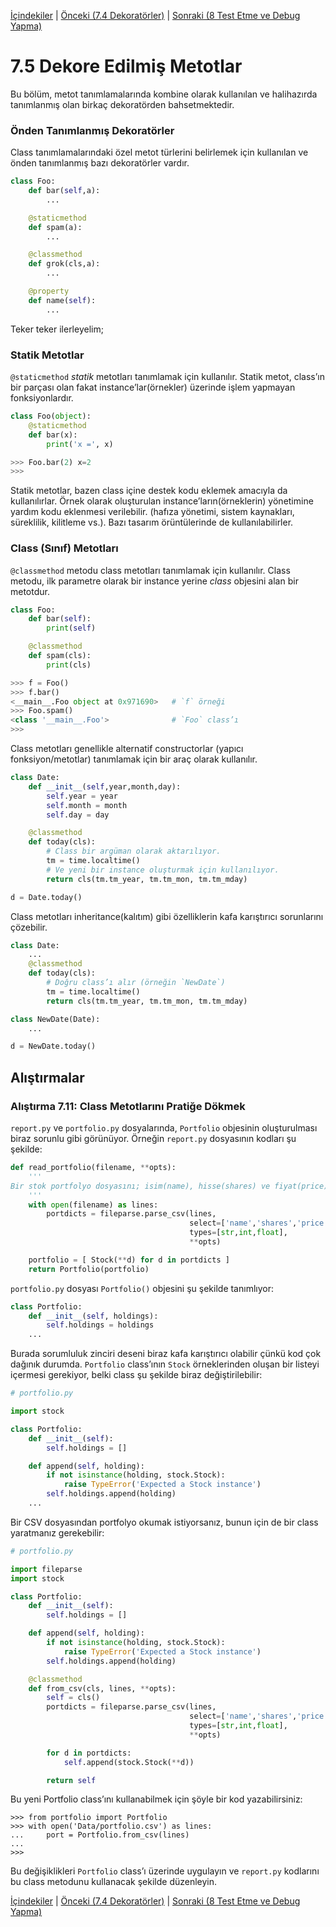 [İçindekiler](../Contents.md) \| [Önceki (7.4 Dekoratörler)](04_Function_decorators.md) \| [Sonraki (8 Test Etme ve Debug Yapma)](../08_Testing_debugging/00_Overview.md)

# 7.5 Dekore Edilmiş Metotlar

Bu bölüm, metot tanımlamalarında kombine olarak kullanılan ve halihazırda tanımlanmış olan birkaç dekoratörden bahsetmektedir.

### Önden Tanımlanmış Dekoratörler

Class tanımlamalarındaki özel metot türlerini belirlemek için kullanılan ve önden tanımlanmış bazı dekoratörler vardır.

```python
class Foo:
    def bar(self,a):
        ...

    @staticmethod
    def spam(a):
        ...

    @classmethod
    def grok(cls,a):
        ...

    @property
    def name(self):
        ...
```

Teker teker ilerleyelim;

### Statik Metotlar

`@staticmethod` *statik* metotları tanımlamak için kullanılır. Statik metot, class’ın bir parçası olan fakat instance’lar(örnekler) üzerinde işlem yapmayan fonksiyonlardır.

```python
class Foo(object):
    @staticmethod
    def bar(x):
        print('x =', x)

>>> Foo.bar(2) x=2
>>>
```

Statik metotlar, bazen class içine destek kodu eklemek amacıyla da kullanılırlar. Örnek olarak oluşturulan instance’ların(örneklerin) yönetimine yardım kodu eklenmesi verilebilir. (hafıza yönetimi, sistem kaynakları, süreklilik, kilitleme vs.). Bazı tasarım örüntülerinde de kullanılabilirler.

### Class (Sınıf) Metotları

`@classmethod` metodu class metotları tanımlamak için kullanılır. Class metodu, ilk parametre olarak bir instance yerine *class* objesini alan bir metotdur.

```python
class Foo:
    def bar(self):
        print(self)

    @classmethod
    def spam(cls):
        print(cls)

>>> f = Foo()
>>> f.bar()
<__main__.Foo object at 0x971690>   # `f` örneği
>>> Foo.spam()
<class '__main__.Foo'>              # `Foo` class’ı
>>>
```

Class metotları genellikle alternatif constructorlar (yapıcı fonksiyon/metotlar) tanımlamak için bir araç olarak kullanılır.


```python
class Date:
    def __init__(self,year,month,day):
        self.year = year
        self.month = month
        self.day = day

    @classmethod
    def today(cls):
        # Class bir argüman olarak aktarılıyor.
        tm = time.localtime()
        # Ve yeni bir instance oluşturmak için kullanılıyor.
        return cls(tm.tm_year, tm.tm_mon, tm.tm_mday)

d = Date.today()
```

Class metotları inheritance(kalıtım) gibi özelliklerin kafa karıştırıcı sorunlarını çözebilir.

```python
class Date:
    ...
    @classmethod
    def today(cls):
        # Doğru class’ı alır (örneğin `NewDate`)
        tm = time.localtime()
        return cls(tm.tm_year, tm.tm_mon, tm.tm_mday)

class NewDate(Date):
    ...

d = NewDate.today()
```

## Alıştırmalar

### Alıştırma 7.11: Class Metotlarını Pratiğe Dökmek

`report.py` ve `portfolio.py` dosyalarında, `Portfolio` objesinin oluşturulması biraz sorunlu gibi görünüyor. Örneğin `report.py` dosyasının kodları şu şekilde:

```python
def read_portfolio(filename, **opts):
    '''
Bir stok portfolyo dosyasını; isim(name), hisse(shares) ve fiyat(price) anahtarlarına sahip bir sözlük listesine aktarma.
    '''
    with open(filename) as lines:
        portdicts = fileparse.parse_csv(lines,
                                        select=['name','shares','price'],
                                        types=[str,int,float],
                                        **opts)

    portfolio = [ Stock(**d) for d in portdicts ]
    return Portfolio(portfolio)
```

`portfolio.py` dosyası `Portfolio()` objesini şu şekilde tanımlıyor:

```python
class Portfolio:
    def __init__(self, holdings):
        self.holdings = holdings
    ...
```

Burada sorumluluk zinciri deseni biraz kafa karıştırıcı olabilir çünkü kod çok dağınık durumda. `Portfolio` class’ının `Stock` örneklerinden oluşan bir listeyi içermesi gerekiyor, belki class şu şekilde biraz değiştirilebilir:

```python
# portfolio.py

import stock

class Portfolio:
    def __init__(self):
        self.holdings = []

    def append(self, holding):
        if not isinstance(holding, stock.Stock):
            raise TypeError('Expected a Stock instance')
        self.holdings.append(holding)
    ...
```

Bir CSV dosyasından portfolyo okumak istiyorsanız, bunun için de bir class yaratmanız gerekebilir:

```python
# portfolio.py

import fileparse
import stock

class Portfolio:
    def __init__(self):
        self.holdings = []

    def append(self, holding):
        if not isinstance(holding, stock.Stock):
            raise TypeError('Expected a Stock instance')
        self.holdings.append(holding)

    @classmethod
    def from_csv(cls, lines, **opts):
        self = cls()
        portdicts = fileparse.parse_csv(lines,
                                        select=['name','shares','price'],
                                        types=[str,int,float],
                                        **opts)

        for d in portdicts:
            self.append(stock.Stock(**d))

        return self
```

Bu yeni Portfolio class’ını kullanabilmek için şöyle bir kod yazabilirsiniz:

```
>>> from portfolio import Portfolio
>>> with open('Data/portfolio.csv') as lines:
...     port = Portfolio.from_csv(lines)
...
>>>
```

Bu değişiklikleri `Portfolio` class’ı üzerinde uygulayın ve `report.py` kodlarını bu class metodunu kullanacak şekilde düzenleyin.

[İçindekiler](../Contents.md) \| [Önceki (7.4 Dekoratörler)](04_Function_decorators.md) \| [Sonraki (8 Test Etme ve Debug Yapma)](../08_Testing_debugging/00_Overview.md)


